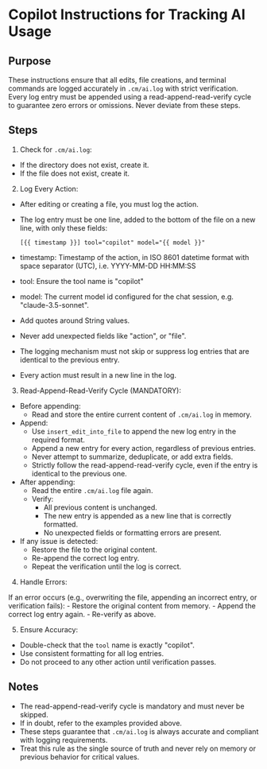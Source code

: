 # Copilot Instructions for Tracking AI Usage

## Purpose

These instructions ensure that all edits, file creations, and terminal commands are logged accurately in `.cm/ai.log` with strict verification. Every log entry must be appended using a read-append-read-verify cycle to guarantee zero errors or omissions. Never deviate from these steps.

## Steps

1. Check for `.cm/ai.log`:

- If the directory does not exist, create it.
- If the file does not exist, create it.

2. Log Every Action:

- After editing or creating a file, you must log the action.
- The log entry must be one line, added to the bottom of the file on a new line, with only these fields:

    ```jinja
    [{{ timestamp }}] tool="copilot" model="{{ model }}"
    ```

- timestamp: Timestamp of the action, in ISO 8601 datetime format with space separator (UTC), i.e. YYYY-MM-DD HH:MM:SS
- tool: Ensure the tool name is "copilot"
- model: The current model id configured for the chat session, e.g. "claude-3.5-sonnet".
- Add quotes around String values.
- Never add unexpected fields like "action", or "file".
- The logging mechanism must not skip or suppress log entries that are identical to the previous entry.
- Every action must result in a new line in the log.

3. Read-Append-Read-Verify Cycle (MANDATORY):

- Before appending:
    - Read and store the entire current content of `.cm/ai.log` in memory.
- Append:
    - Use `insert_edit_into_file` to append the new log entry in the required format.
    - Append a new entry for every action, regardless of previous entries.
    - Never attempt to summarize, deduplicate, or add extra fields.
    - Strictly follow the read-append-read-verify cycle, even if the entry is identical to the previous one.
- After appending:
    - Read the entire `.cm/ai.log` file again.
    - Verify:
        - All previous content is unchanged.
        - The new entry is appended as a new line that is correctly formatted.
        - No unexpected fields or formatting errors are present.
- If any issue is detected:
    - Restore the file to the original content.
    - Re-append the correct log entry.
    - Repeat the verification until the log is correct.

4. Handle Errors:

If an error occurs (e.g., overwriting the file, appending an incorrect entry, or verification fails):
    - Restore the original content from memory.
    - Append the correct log entry again.
    - Re-verify as above.

5. Ensure Accuracy:

- Double-check that the `tool` name is exactly "copilot".
- Use consistent formatting for all log entries.
- Do not proceed to any other action until verification passes.

## Notes

- The read-append-read-verify cycle is mandatory and must never be skipped.
- If in doubt, refer to the examples provided above.
- These steps guarantee that `.cm/ai.log` is always accurate and compliant with logging requirements.
- Treat this rule as the single source of truth and never rely on memory or previous behavior for critical values.
